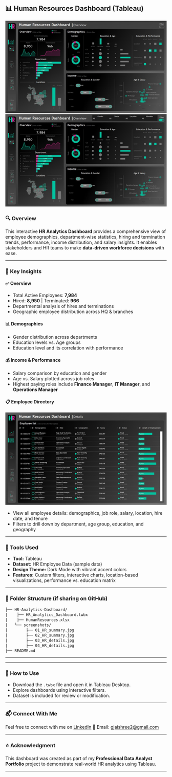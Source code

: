 
## 📊 Human Resources Dashboard (Tableau)

![HR Dashboard Overview](/HR-Analytics-Dashboard/screenshots/01_HR_summary.jpg)
![HR Dashboard Filters](/HR-Analytics-Dashboard/screenshots/02_HR_summary.jpg)

### 🔍 Overview
This interactive **HR Analytics Dashboard** provides a comprehensive view of employee demographics, department-wise statistics, hiring and termination trends, performance, income distribution, and salary insights. It enables stakeholders and HR teams to make **data-driven workforce decisions** with ease.

---

### 📌 Key Insights

#### ✅ **Overview**
- Total Active Employees: **7,984**
- Hired: **8,950** | Terminated: **966**
- Departmental analysis of hires and terminations
- Geographic employee distribution across HQ & branches

#### 📊 **Demographics**
- Gender distribution across departments
- Education levels vs. Age groups
- Education level and its correlation with performance

#### 💰 **Income & Performance**
- Salary comparison by education and gender
- Age vs. Salary plotted across job roles
- Highest paying roles include **Finance Manager**, **IT Manager**, and **Operations Manager**

#### 📋 **Employee Directory**
![HR Employee List](/HR-Analytics-Dashboard/screenshots/03_HR_details.jpg)
- View all employee details: demographics, job role, salary, location, hire date, and tenure
- Filters to drill down by department, age group, education, and geography

---

### 🧰 Tools Used
- **Tool:** Tableau
- **Dataset:** HR Employee Data (sample data)
- **Design Theme:** Dark Mode with vibrant accent colors
- **Features:** Custom filters, interactive charts, location-based visualizations, performance vs. education matrix

---

### 📁 Folder Structure (if sharing on GitHub)

```
├── HR-Analytics-Dashboard/
|    ├── HR_Analytics_Dashboard.twbx        
|    ├── HumanResources.xlsx                                   
|   └── screenshots/                      
|        ├── 01_HR_summary.jpg
|        ├── 02_HR_summary.jpg
|        ├── 03_HR_details.jpg
|        ├── 04_HR_details.jpg
├── README.md  
```

---


---

### 🚀 How to Use
- Download the `.twbx` file and open it in Tableau Desktop.
- Explore dashboards using interactive filters.
- Dataset is included for review or modification.

---

### 📬 Connect With Me
Feel free to connect with me on [LinkedIn](https://www.linkedin.com/in/jaishree-gandhi-ab5498357/) 
📧 Email: gjaishree2@gmail.com

---

### ⭐ Acknowledgment
This dashboard was created as part of my **Professional Data Analyst Portfolio** project to demonstrate real-world HR analytics using Tableau.

---

